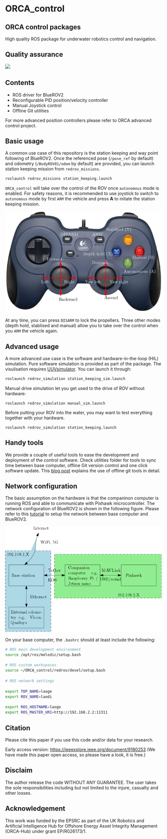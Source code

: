 # ORCA_control

## ORCA control packages

High quality ROS package for underwater robotics control and navigation.

## Quality assurance

![](https://github.com/tsaoyu/ORCA_control/workflows/CI/badge.svg)

## Contents

- ROS driver for BlueROV2
- Reconfigurable PID position/velocity controller
- Manual Joystick control
- Offline Git utilities

For more advanced position controllers please refer to ORCA advanced control project. 


## Basic usage
A common use case of this repository is the station keeping and way point following of BlueROV2.
Once the referenced pose (`/pose_ref` by default) and odometry (`/BodyROV01/odom` by default) are provided,
you can launch station keeping mission from `redrov_missions`. 

```bash
roslaunch redrov_missions station_keeping.launch 
```
`ORCA_control` will take over the control of the ROV once `autonomous` mode is enabled. For safety reasons, it is recommended to use joystick to switch to `autonomous` mode by first `ARM` the vehicle and press **A** to initate the station keeping mission.  

![](images/joystick.png)

At any time, you can press `DISARM` to lock the propellers. Three other modes (depth hold, stablised and manual) allow you to take over the control when you `ARM` the vehicle again. 




## Advanced usage
A more advanced use case is the software and hardware-in-the-loop (HIL) simulation. Pure software simulation is provided as part of the package.
The visulisation requires [UUVsimulator](https://uuvsimulator.github.io/). You can launch it through:

```bash
roslaunch redrov_simulation station_keeping_sim.launch 
```

Manual drive simulation let you get used to the drive of ROV without hardware:
```
roslaunch redrov_simulation manual_sim.launch 
```
Before putting your ROV into the water, you may want to test everything together with your hardware.

```
roslaunch redrov_simulation station_keeping.launch
```


## Handy tools
We provide a couple of useful tools to ease the development and deployment of the control software. 
Check utilities folder for tools to sync time between base computer, offline Git version control and one click software update.
This [blog post](https://blog.tsaoyu.com/articles/offline-git-robot) explains the use of offline git tools in detail.


## Network configuration

The basic assumption on the hardware is that the companinon computer is running ROS and able to communicate with Pixhawk microcontroller.
The network configuration of BlueROV2 is shown in the following figure. Please refer to this [tutorial](http://wiki.ros.org/ROS/NetworkSetup) to setup the network between base computer and BlueROV2. 

![](images/network.png)

On your base computer, the `.bashrc` should at least include the following:

```bash
# ROS main development environment
source /opt/ros/melodic/setup.bash

# ROS custom workspaces
source ~/ORCA_control/redrov/devel/setup.bash

# ROS network settings

export TOP_NAME=laoge
export ROV_NAME=laodi

export ROS_HOSTNAME=laoge
export ROS_MASTER_URI=http://192.168.2.2:11311
```
## Citation

Please cite this paper if you use this code and/or data for your research.

Early access version: https://ieeexplore.ieee.org/document/9180253
(We have made this paper open access, so please have a look, it is free.) 



## Disclaim
The author release the code WITHOUT ANY GUARANTEE. The user takes the sole responsibilities including but not limited to the injure, casualty and other losses.

## Acknowledgement
This work was funded by the EPSRC as part of the UK Robotics and Artificial Intelligence Hub for Offshore Energy Asset Integrity
Management (ORCA-Hub) under grant EP/R026173/1. 
